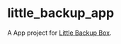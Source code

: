 # little_backup_app

A App project for [Little Backup Box](https://github.com/outdoorbits/little-backup-box).